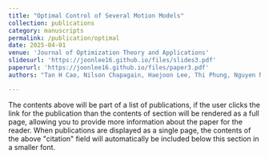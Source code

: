 ```yaml
---
title: "Optimal Control of Several Motion Models"
collection: publications
category: manuscripts
permalink: /publication/optimal
date: 2025-04-01
venue: 'Journal of Optimization Theory and Applications'
slidesurl: 'https://joonlee16.github.io/files/slides3.pdf'
paperurl: 'https://joonlee16.github.io/files/paper3.pdf'
authors: "Tan H Cao, Nilson Chapagain, Haejoon Lee, Thi Phung, Nguyen Nang Thieu"

---
```


The contents above will be part of a list of publications, if the user clicks the link for the publication than the contents of section will be rendered as a full page, allowing you to provide more information about the paper for the reader. When publications are displayed as a single page, the contents of the above "citation" field will automatically be included below this section in a smaller font.
